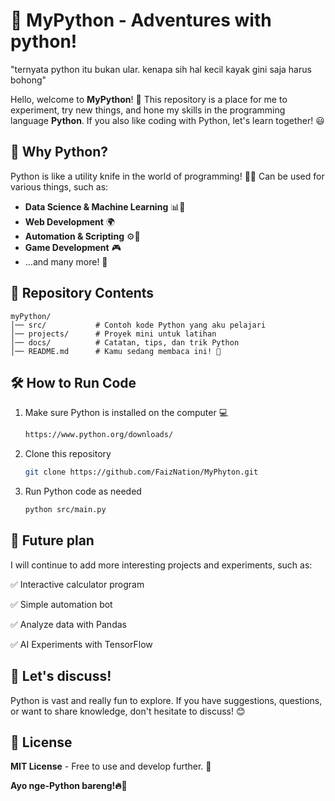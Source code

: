 # 🐍 MyPython - Adventures with python!

"ternyata python itu bukan ular. kenapa sih hal kecil kayak gini saja harus bohong"

Hello, welcome to **MyPython**! 🎉
This repository is a place for me to experiment, try new things, and hone my skills in the programming language **Python**. If you also like coding with Python, let's learn together! 😃

## 🌟 Why Python?

Python is like a utility knife in the world of programming! 🔪✨ Can be used for various things, such as:

- **Data Science & Machine Learning** 📊🧠
- **Web Development** 🌍
- **Automation & Scripting** ⚙️🤖
- **Game Development** 🎮
- ...and many more! 🚀

## 📂 Repository Contents

```
myPython/
│── src/           # Contoh kode Python yang aku pelajari
│── projects/      # Proyek mini untuk latihan
│── docs/          # Catatan, tips, dan trik Python
│── README.md      # Kamu sedang membaca ini! 📜
```

## 🛠️ How to Run Code

1. Make sure Python is installed on the computer 💻
   ```sh
   https://www.python.org/downloads/
   ```
2. Clone this repository
   ```sh
   git clone https://github.com/FaizNation/MyPhyton.git
   ```
3. Run Python code as needed
   ```sh
   python src/main.py
   ```

## 🚀 Future plan

I will continue to add more interesting projects and experiments, such as:

✅ Interactive calculator program

✅ Simple automation bot

✅ Analyze data with Pandas

✅ AI Experiments with TensorFlow

## 💬 Let's discuss!

Python is vast and really fun to explore. If you have suggestions, questions, or want to share knowledge, don't hesitate to discuss! 😊

## 📜 License

**MIT License** - Free to use and develop further. 🎯

**Ayo nge-Python bareng!🔥🐍**

